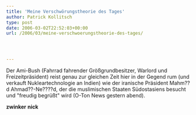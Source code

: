 ```yaml
---
title: 'Meine Verschwörungstheorie des Tages'
author: Patrick Kollitsch
type: post
date: 2006-03-02T22:52:03+00:00
url: /2006/03/meine-verschwoerungstheorie-des-tages/




---
```

Der Ami-Bush (Fahrrad fahrender Größgrundbesitzer, Warlord und Freizeitpräsident) reist genau zur gleichen Zeit hier in der Gegend rum (und verkauft Nukleartechnologie an Indien) wie der iranische Präsident Mahm??d Ahmad??-Ne????d, der die muslimischen Staaten Südostasiens besucht und "freudig begrüßt" wird (O-Ton News gestern abend).

**zwinker** **nick**
